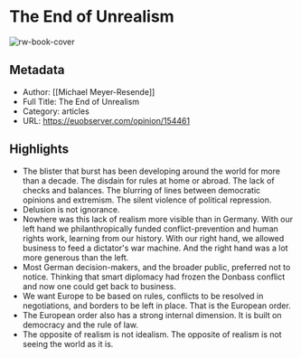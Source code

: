 # The End of Unrealism

![rw-book-cover](https://readwise-assets.s3.amazonaws.com/static/images/article1.be68295a7e40.png)

## Metadata
- Author: [[Michael Meyer-Resende]]
- Full Title: The End of Unrealism
- Category: articles
- URL: https://euobserver.com/opinion/154461

## Highlights
- The blister that burst has been developing around the world for more than a decade. The disdain for rules at home or abroad. The lack of checks and balances. The blurring of lines between democratic opinions and extremism. The silent violence of political repression.
- Delusion is not ignorance.
- Nowhere was this lack of realism more visible than in Germany. With our left hand we philanthropically funded conflict-prevention and human rights work, learning from our history. With our right hand, we allowed business to feed a dictator's war machine. And the right hand was a lot more generous than the left.
- Most German decision-makers, and the broader public, preferred not to notice. Thinking that smart diplomacy had frozen the Donbass conflict and now one could get back to business.
- We want Europe to be based on rules, conflicts to be resolved in negotiations, and borders to be left in place. That is the European order.
- The European order also has a strong internal dimension. It is built on democracy and the rule of law.
- The opposite of realism is not idealism. The opposite of realism is not seeing the world as it is.
